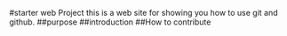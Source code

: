 #starter web Project
this is a web site for showing you how to use git and github.
##purpose
##introduction
##How to contribute
